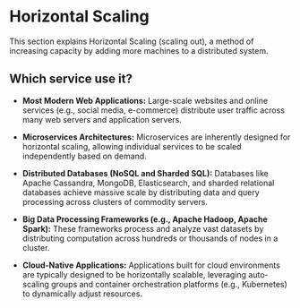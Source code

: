 # Horizontal Scaling

This section explains Horizontal Scaling (scaling out), a method of increasing capacity by adding more machines to a distributed system.

## Which service use it?



-   **Most Modern Web Applications:** Large-scale websites and online services (e.g., social media, e-commerce) distribute user traffic across many web servers and application servers.

-   **Microservices Architectures:** Microservices are inherently designed for horizontal scaling, allowing individual services to be scaled independently based on demand.

-   **Distributed Databases (NoSQL and Sharded SQL):** Databases like Apache Cassandra, MongoDB, Elasticsearch, and sharded relational databases achieve massive scale by distributing data and query processing across clusters of commodity servers.

-   **Big Data Processing Frameworks (e.g., Apache Hadoop, Apache Spark):** These frameworks process and analyze vast datasets by distributing computation across hundreds or thousands of nodes in a cluster.

-   **Cloud-Native Applications:** Applications built for cloud environments are typically designed to be horizontally scalable, leveraging auto-scaling groups and container orchestration platforms (e.g., Kubernetes) to dynamically adjust resources.
